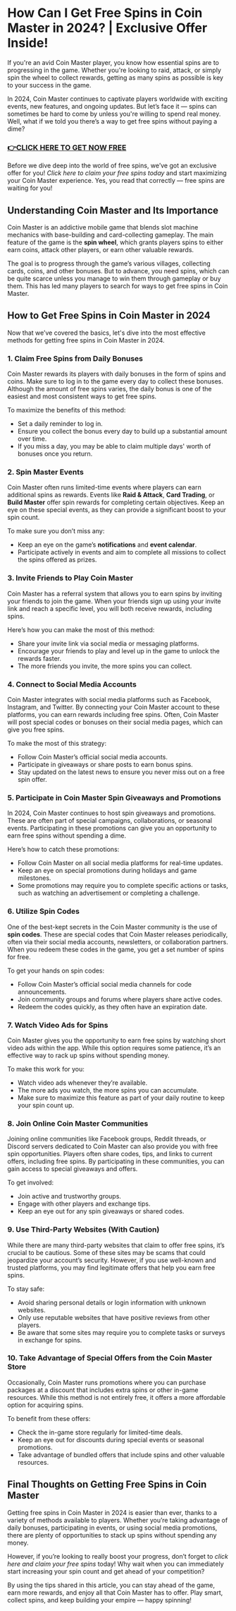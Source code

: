 # How Can I Get Free Spins in Coin Master in 2024? | Exclusive Offer Inside!

If you're an avid Coin Master player, you know how essential spins are to progressing in the game. Whether you're looking to raid, attack, or simply spin the wheel to collect rewards, getting as many spins as possible is key to your success in the game. 

In 2024, Coin Master continues to captivate players worldwide with exciting events, new features, and ongoing updates. But let’s face it — spins can sometimes be hard to come by unless you're willing to spend real money. Well, what if we told you there’s a way to get free spins without paying a dime?

### [👉CLICK HERE TO GET NOW FREE](https://coinmasterupdates.github.io/free/)

Before we dive deep into the world of free spins, we’ve got an exclusive offer for you! *Click here to claim your free spins today* and start maximizing your Coin Master experience. Yes, you read that correctly — free spins are waiting for you!

## Understanding Coin Master and Its Importance

Coin Master is an addictive mobile game that blends slot machine mechanics with base-building and card-collecting gameplay. The main feature of the game is the **spin wheel**, which grants players spins to either earn coins, attack other players, or earn other valuable rewards. 

The goal is to progress through the game’s various villages, collecting cards, coins, and other bonuses. But to advance, you need spins, which can be quite scarce unless you manage to win them through gameplay or buy them. This has led many players to search for ways to get free spins in Coin Master.

## How to Get Free Spins in Coin Master in 2024

Now that we’ve covered the basics, let's dive into the most effective methods for getting free spins in Coin Master in 2024.

### 1. **Claim Free Spins from Daily Bonuses**

Coin Master rewards its players with daily bonuses in the form of spins and coins. Make sure to log in to the game every day to collect these bonuses. Although the amount of free spins varies, the daily bonus is one of the easiest and most consistent ways to get free spins. 

To maximize the benefits of this method:
- Set a daily reminder to log in.
- Ensure you collect the bonus every day to build up a substantial amount over time.
- If you miss a day, you may be able to claim multiple days' worth of bonuses once you return.

### 2. **Spin Master Events**

Coin Master often runs limited-time events where players can earn additional spins as rewards. Events like **Raid & Attack**, **Card Trading**, or **Build Master** offer spin rewards for completing certain objectives. Keep an eye on these special events, as they can provide a significant boost to your spin count.

To make sure you don’t miss any:
- Keep an eye on the game’s **notifications** and **event calendar**.
- Participate actively in events and aim to complete all missions to collect the spins offered as prizes.
  
### 3. **Invite Friends to Play Coin Master**

Coin Master has a referral system that allows you to earn spins by inviting your friends to join the game. When your friends sign up using your invite link and reach a specific level, you will both receive rewards, including spins.

Here’s how you can make the most of this method:
- Share your invite link via social media or messaging platforms.
- Encourage your friends to play and level up in the game to unlock the rewards faster.
- The more friends you invite, the more spins you can collect.

### 4. **Connect to Social Media Accounts**

Coin Master integrates with social media platforms such as Facebook, Instagram, and Twitter. By connecting your Coin Master account to these platforms, you can earn rewards including free spins. Often, Coin Master will post special codes or bonuses on their social media pages, which can give you free spins.

To make the most of this strategy:
- Follow Coin Master’s official social media accounts.
- Participate in giveaways or share posts to earn bonus spins.
- Stay updated on the latest news to ensure you never miss out on a free spin offer.

### 5. **Participate in Coin Master Spin Giveaways and Promotions**

In 2024, Coin Master continues to host spin giveaways and promotions. These are often part of special campaigns, collaborations, or seasonal events. Participating in these promotions can give you an opportunity to earn free spins without spending a dime.

Here’s how to catch these promotions:
- Follow Coin Master on all social media platforms for real-time updates.
- Keep an eye on special promotions during holidays and game milestones.
- Some promotions may require you to complete specific actions or tasks, such as watching an advertisement or completing a challenge.

### 6. **Utilize Spin Codes**

One of the best-kept secrets in the Coin Master community is the use of **spin codes**. These are special codes that Coin Master releases periodically, often via their social media accounts, newsletters, or collaboration partners. When you redeem these codes in the game, you get a set number of spins for free.

To get your hands on spin codes:
- Follow Coin Master’s official social media channels for code announcements.
- Join community groups and forums where players share active codes.
- Redeem the codes quickly, as they often have an expiration date.

### 7. **Watch Video Ads for Spins**

Coin Master gives you the opportunity to earn free spins by watching short video ads within the app. While this option requires some patience, it’s an effective way to rack up spins without spending money.

To make this work for you:
- Watch video ads whenever they’re available.
- The more ads you watch, the more spins you can accumulate.
- Make sure to maximize this feature as part of your daily routine to keep your spin count up.

### 8. **Join Online Coin Master Communities**

Joining online communities like Facebook groups, Reddit threads, or Discord servers dedicated to Coin Master can also provide you with free spin opportunities. Players often share codes, tips, and links to current offers, including free spins. By participating in these communities, you can gain access to special giveaways and offers.

To get involved:
- Join active and trustworthy groups.
- Engage with other players and exchange tips.
- Keep an eye out for any spin giveaways or shared codes.

### 9. **Use Third-Party Websites (With Caution)**

While there are many third-party websites that claim to offer free spins, it’s crucial to be cautious. Some of these sites may be scams that could jeopardize your account’s security. However, if you use well-known and trusted platforms, you may find legitimate offers that help you earn free spins.

To stay safe:
- Avoid sharing personal details or login information with unknown websites.
- Only use reputable websites that have positive reviews from other players.
- Be aware that some sites may require you to complete tasks or surveys in exchange for spins.

### 10. **Take Advantage of Special Offers from the Coin Master Store**

Occasionally, Coin Master runs promotions where you can purchase packages at a discount that includes extra spins or other in-game resources. While this method is not entirely free, it offers a more affordable option for acquiring spins.

To benefit from these offers:
- Check the in-game store regularly for limited-time deals.
- Keep an eye out for discounts during special events or seasonal promotions.
- Take advantage of bundled offers that include spins and other valuable resources.

## Final Thoughts on Getting Free Spins in Coin Master

Getting free spins in Coin Master in 2024 is easier than ever, thanks to a variety of methods available to players. Whether you’re taking advantage of daily bonuses, participating in events, or using social media promotions, there are plenty of opportunities to stack up spins without spending any money.

However, if you’re looking to really boost your progress, don’t forget to *click here and claim your free spins* today! Why wait when you can immediately start increasing your spin count and get ahead of your competition?

By using the tips shared in this article, you can stay ahead of the game, earn more rewards, and enjoy all that Coin Master has to offer. Play smart, collect spins, and keep building your empire — happy spinning!
